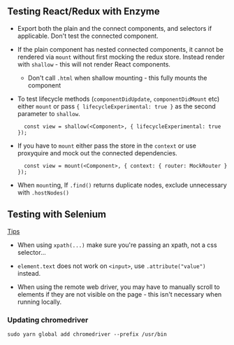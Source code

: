 ## Testing React/Redux with Enzyme

- Export both the plain and the connect components, and selectors if applicable. Don't test the connected component.

- If the plain component has nested connected components, it cannot be rendered via `mount` without first mocking the
 redux store. Instead render with `shallow` - this will not render React components.
	- Don't call `.html` when shallow mounting - this fully mounts the component

- To test lifecycle methods (`componentDidUpdate`, `componentDidMount` etc) either `mount` or pass
 `{ lifecycleExperimental: true }` as the second parameter to `shallow`.

		const view = shallow(<Component>, { lifecycleExperimental: true });

- If you have to `mount` either pass the store in the `context` or use proxyquire and mock out the connected dependencies.

		const view = mount(<Component>, { context: { router: MockRouter } });
		
- When `mount`ing, If `.find()` returns duplicate nodes, exclude unnecessary with `.hostNodes()`
		
## Testing with Selenium

[Tips](http://elementalselenium.com/tips)

- When using `xpath(...)` make sure you're passing an xpath, not a css selector...

- `element.text` does not work on `<input>`, use `.attribute("value")` instead.

- When using the remote web driver, you may have to manually scroll to elements if they are not visible on the page -
 this isn't necessary when running locally.
 
 ### Updating chromedriver
 	sudo yarn global add chromedriver --prefix /usr/bin
 
